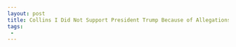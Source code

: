 ```yaml
---
layout: post
title: Collins I Did Not Support President Trump Because of Allegations About How He Treated Women
tags:
 -
---
```



